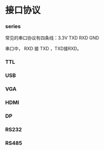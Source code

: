 # 接口协议


### series
常见的串口协议有四条线：3.3V TXD RXD GND

串口中， RXD 接 TXD ，TXD接RXD。

### TTL

### USB

### VGA

### HDMI

### DP

### RS232

### RS485

